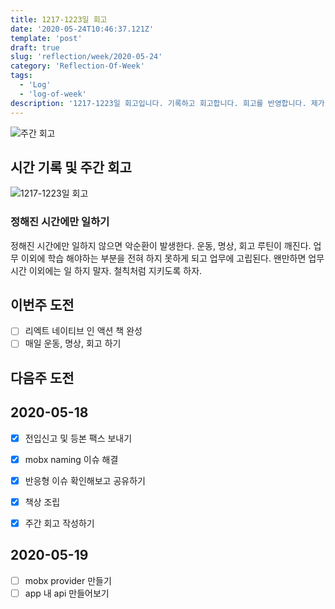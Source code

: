 ```yaml
---
title: 1217-1223일 회고
date: '2020-05-24T10:46:37.121Z'
template: 'post'
draft: true
slug: 'reflection/week/2020-05-24'
category: 'Reflection-Of-Week'
tags:
  - 'Log'
  - 'log-of-week'
description: '1217-1223일 회고입니다. 기록하고 회고합니다. 회고를 반영합니다. 제가 자라는 방식입니다.'
---
```

![주간 회고](https://imgur.com/PwMHNaY.png)


## 시간 기록 및 주간 회고 

![1217-1223일 회고](.png)

### 정해진 시간에만 일하기 
정해진 시간에만 일하지 않으면 악순환이 발생한다. 운동, 명상, 회고 루틴이 깨진다. 업무 이외에 학습 해야하는 부분을 전혀 하지 못하게 되고 업무에 고립된다. 왠만하면 업무 시간 이외에는 일 하지 말자. 철칙처럼 지키도록 하자.

## 이번주 도전
- [ ] 리엑트 네이티브 인 액션 책 완성
- [ ] 매일 운동, 명상, 회고 하기 

## 다음주 도전

## 2020-05-18
- [x] 전입신고 및 등본 팩스 보내기 
- [x] mobx naming 이슈 해결 
- [x] 반응형 이슈 확인해보고 공유하기 
- [x] 책상 조립
- [x] 주간 회고 작성하기 


## 2020-05-19
- [ ] mobx provider 만들기 
- [ ] app 내 api 만들어보기 

